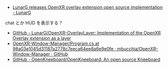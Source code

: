 - [LunarG releases OpenXR overlay extension open source implementation - LunarG](https://www.lunarg.com/lunarg-releases-openxr-overlay-extension-open-source-implementation/)

chat とか HUD を表示する？

- [GitHub - LunarG/OpenXR-OverlayLayer: Implementation of the OpenXR Overlay extension as a layer](https://github.com/LunarG/OpenXR-OverlayLayer)
- [OpenXR-Window-Manager/Program.cs at 98a03e1045d31187a2778c7eeca64ee8a6e9e0fe · mbucchia/OpenXR-Window-Manager · GitHub](https://github.com/mbucchia/OpenXR-Window-Manager/blob/98a03e1045d31187a2778c7eeca64ee8a6e9e0fe/Window-Manager/Program.cs)
- [GitHub - OpenKneeboard/OpenKneeboard: An open source Kneeboard](https://github.com/OpenKneeboard/OpenKneeboard)
